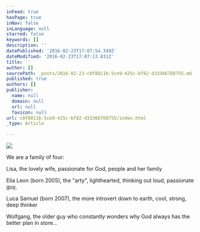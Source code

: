 ```yaml
---
inFeed: true
hasPage: true
inNav: false
inLanguage: null
starred: false
keywords: []
description: ''
datePublished: '2016-02-23T17:07:54.349Z'
dateModified: '2016-02-23T17:07:13.831Z'
title: ''
author: []
sourcePath: _posts/2016-02-23-c0f8811b-5ce9-425c-bf82-d33366768755.md
published: true
authors: []
publisher:
  name: null
  domain: null
  url: null
  favicon: null
url: c0f8811b-5ce9-425c-bf82-d33366768755/index.html
_type: Article

---
```

![](https://the-grid-user-content.s3-us-west-2.amazonaws.com/a00d846e-031c-4f00-8198-f54cf5378075.jpg)

We are a family of four: 

Lisa, the lovely wife, passionate for God, people and her family

Elia Leon (born 2005), the "arty", lighthearted, thinking out loud, passionate guy, 

Luca Samuel (born 2007), the more introvert down to earth, cool, strong, deep thinker

Wolfgang, the older guy who constantly wonders why God always has the better plan in store...